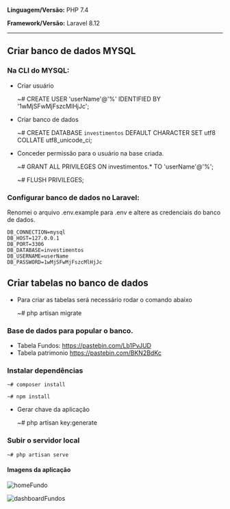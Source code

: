 <b>Linguagem/Versão:</b> PHP 7.4

<b>Framework/Versão:</b> Laravel 8.12
<hr>

## Criar banco de dados MYSQL
### Na CLI do MYSQL:

- Criar usuário

    ~# CREATE USER 'userName'@'%' IDENTIFIED BY '1wMjSFwMjFszcMlHjJc';

- Criar banco de dados

    ~# CREATE DATABASE `investimentos` DEFAULT CHARACTER SET utf8 COLLATE utf8_unicode_ci;

- Conceder permissão para o usuário na base criada.

    ~# GRANT ALL PRIVILEGES ON investimentos.* TO 'userName'@'%';

    ~# FLUSH PRIVILEGES;
   
 ### Configurar banco de dados no Laravel:
 Renomei o arquivo .env.example para .env e altere as credenciais do banco de dados.
 ```
DB_CONNECTION=mysql
DB_HOST=127.0.0.1
DB_PORT=3306
DB_DATABASE=investimentos
DB_USERNAME=userName
DB_PASSWORD=1wMjSFwMjFszcMlHjJc
```

## Criar tabelas no banco de dados
- Para criar as tabelas será necessário rodar o comando abaixo

    ~# php artisan migrate
   

### Base de dados para popular o banco.

- Tabela Fundos: https://pastebin.com/Lb1PvJUD
- Tabela patrimonio https://pastebin.com/BKN2BdKc

### Instalar dependências
  
    ~# composer install
    
    ~# npm install

- Gerar chave da aplicação

    ~# php artisan key:generate

### Subir o servidor local

    ~# php artisan serve
    
#### Imagens da aplicação

![homeFundo](https://user-images.githubusercontent.com/39016254/115149517-e1b1b800-a03a-11eb-9096-bab9ec834915.png)

![dashboardFundos](https://user-images.githubusercontent.com/39016254/115149512-de1e3100-a03a-11eb-86e1-7bc38c1600f0.png)



